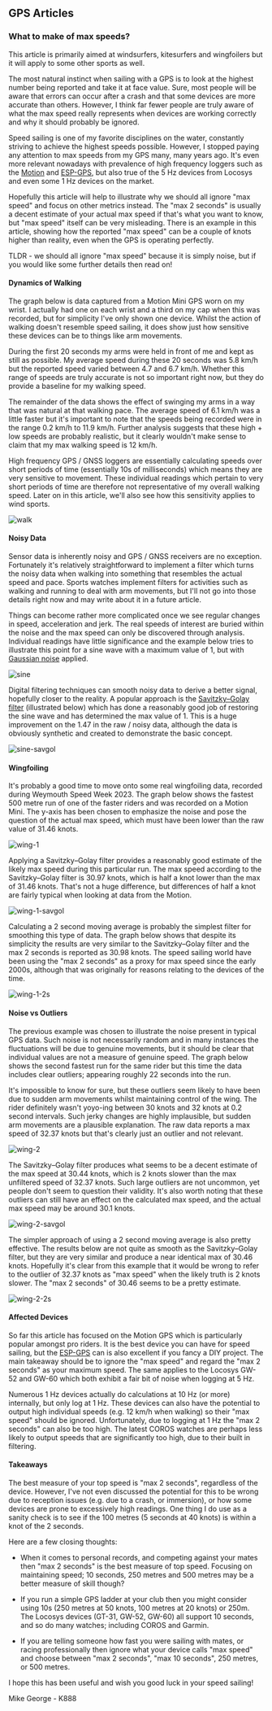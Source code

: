 ## GPS Articles

### What to make of max speeds?

This article is primarily aimed at windsurfers, kitesurfers and wingfoilers but it will apply to some other sports as well.

The most natural instinct when sailing with a GPS is to look at the highest number being reported and take it at face value. Sure, most people will be aware that errors can occur after a crash and that some devices are more accurate than others. However, I think far fewer people are truly aware of what the max speed really represents when devices are working correctly and why it should probably be ignored.

Speed sailing is one of my favorite disciplines on the water, constantly striving to achieve the highest speeds possible. However, I stopped paying any attention to max speeds from my GPS many, many years ago. It's even more relevant nowadays with prevalence of high frequency loggers such as the [Motion](https://www.motion-gps.com/motion/index.html) and [ESP-GPS](https://github.com/RP6conrad/ESP-GPS-Logger), but also true of the 5 Hz devices from Locosys and even some 1 Hz devices on the market.

Hopefully this article will help to illustrate why we should all ignore "max speed" and focus on other metrics instead. The "max 2 seconds" is usually a decent estimate of your actual max speed if that's what you want to know, but "max speed" itself can be very misleading. There is an example in this article,  showing how the reported "max speed" can be a couple of knots higher than reality, even when the GPS is operating perfectly.

TLDR - we should all ignore "max speed" because it is simply noise, but if you would like some further details then read on!



#### Dynamics of Walking

The graph below is data captured from a Motion Mini GPS worn on my wrist. I actually had one on each wrist and a third on my cap when this was recorded, but for simplicity I've only shown one device. Whilst the action of walking doesn't resemble speed sailing, it does show just how sensitive these devices can be to things like arm movements.

During the first 20 seconds my arms were held in front of me and kept as still as possible. My average speed during these 20 seconds was 5.8 km/h but the reported speed varied between 4.7 and 6.7 km/h. Whether this range of speeds are truly accurate is not so important right now, but they do provide a baseline for my walking speed.

The remainder of the data shows the effect of swinging my arms in a way that was natural at that walking pace. The average speed of 6.1 km/h was a little faster but it's important to note that the speeds being recorded were in the range 0.2 km/h to 11.9 km/h. Further analysis suggests that these high + low speeds are probably realistic, but it clearly wouldn't make sense to claim that my max walking speed is 12 km/h.

High frequency GPS / GNSS loggers are essentially calculating speeds over short periods of time (essentially 10s of milliseconds) which means they are very sensitive to movement. These individual readings which pertain to very short periods of time are therefore not representative of my overall walking speed. Later on in this article, we'll also see how this sensitivity applies to wind sports.

![walk](img/1-walk.png)

#### Noisy Data

Sensor data is inherently noisy and GPS / GNSS receivers are no exception. Fortunately it's relatively straightforward to implement a filter which turns the noisy data when walking into something that resembles the actual speed and pace. Sports watches implement filters for activities such as walking and running to deal with arm movements, but I'll not go into those details right now and may write about it in a future article.

Things can become rather more complicated once we see regular changes in speed, acceleration and jerk. The real speeds of interest are buried within the noise and the max speed can only be discovered through analysis. Individual readings have little significance and the example below tries to illustrate this point for a sine wave with a maximum value of 1, but with [Gaussian noise](https://en.wikipedia.org/wiki/Gaussian_noise) applied.

![sine](img/2-sine.png)

Digital filtering techniques can smooth noisy data to derive a better signal, hopefully closer to the reality. A popular approach is the [Savitzky–Golay filter](https://en.wikipedia.org/wiki/Savitzky%E2%80%93Golay_filter) (illustrated below) which has done a reasonably good job of restoring the sine wave and has determined the max value of 1. This is a huge improvement on the 1.47 in the raw / noisy data, although the data is obviously synthetic and created to demonstrate the basic concept.

![sine-savgol](img/2-sine-savgol.png)

#### Wingfoiling

It's probably a good time to move onto some real wingfoiling data, recorded during Weymouth Speed Week 2023. The graph below shows the fastest 500 metre run of one of the faster riders and was recorded on a Motion Mini. The y-axis has been chosen to emphasize the noise and pose the question of the actual max speed, which must have been lower than the raw value of 31.46 knots.


![wing-1](img/3a-wing.png)

Applying a Savitzky–Golay filter provides a reasonably good estimate of the likely max speed during this particular run. The max speed according to the Savitzky–Golay filter is 30.97 knots, which is half a knot lower than the max of 31.46 knots. That's not a huge difference, but differences of half a knot are fairly typical when looking at data from the Motion.


![wing-1-savgol](img/3a-wing-0-savgol.png)

Calculating a 2 second moving average is probably the simplest filter for smoothing this type of data. The graph below shows that despite its simplicity the results are very similar to the Savitzky–Golay filter and the max 2 seconds is reported as 30.98 knots. The speed sailing world have been using the "max 2 seconds" as a proxy for max speed since the early 2000s, although that was originally for reasons relating to the devices of the time.


![wing-1-2s](img/3a-wing-2s.png)


#### Noise vs Outliers

The previous example was chosen to illustrate the noise present in typical GPS data. Such noise is not necessarily random and in many instances the fluctuations will be due to genuine movements, but it should be clear that individual values are not a measure of genuine speed. The graph below shows the second fastest run for the same rider but this time the data includes clear outliers; appearing roughly 22 seconds into the run.

It's impossible to know for sure, but these outliers seem likely to have been due to sudden arm movements whilst maintaining control of the wing. The rider definitely wasn't yoyo-ing between 30 knots and 32 knots at 0.2 second intervals. Such jerky changes are highly implausible, but sudden arm movements are a plausible explanation. The raw data reports a max speed of 32.37 knots but that's clearly just an outlier and not relevant.

![wing-2](img/3b-wing.png)

The Savitzky–Golay filter produces what seems to be a decent estimate of the max speed at 30.44 knots, which is 2 knots slower than the max unfiltered speed of 32.37 knots. Such large outliers are not uncommon, yet people don't seem to question their validity. It's also worth noting that these outliers can still have an effect on the calculated max speed, and the actual max speed may be around 30.1 knots.

![wing-2-savgol](img/3b-wing-0-savgol.png)

The simpler approach of using a 2 second moving average is also pretty effective. The results below are not quite as smooth as the Savitzky–Golay filter, but they are very similar and produce a near identical max of 30.46 knots. Hopefully it's clear from this example that it would be wrong to refer to the outlier of 32.37 knots as "max speed" when the likely truth is 2 knots slower. The "max 2 seconds" of 30.46 seems to be a pretty estimate.

![wing-2-2s](img/3b-wing-2s.png)

#### Affected Devices

So far this article has focused on the Motion GPS which is particularly popular amongst pro riders. It is the best device you can have for speed sailing, but the [ESP-GPS](https://github.com/RP6conrad/ESP-GPS-Logger) can is also excellent if you fancy a DIY project. The main takeaway should be to ignore the "max speed" and regard the "max 2 seconds" as your maximum speed. The same applies to the Locosys GW-52 and GW-60 which both exhibit a fair bit of noise when logging at 5 Hz.

Numerous 1 Hz devices actually do calculations at 10 Hz (or more) internally, but only log at 1 Hz. These devices can also have the potential to output high individual speeds (e.g. 12 km/h when walking) so their "max speed" should be ignored. Unfortunately, due to logging at 1 Hz the "max 2 seconds" can also be too high. The latest COROS watches are perhaps less likely to output speeds that are significantly too high, due to their built in filtering.



#### Takeaways

The best measure of your top speed is "max 2 seconds", regardless of the device. However, I've not even discussed the potential for this to be wrong due to reception issues (e.g. due to a crash, or immersion), or how some devices are prone to excessively high readings. One thing I do use as a sanity check is to see if the 100 metres (5 seconds at 40 knots) is within a knot of the 2 seconds.

Here are a few closing thoughts:

- When it comes to personal records, and competing against your mates then "max 2 seconds" is the best measure of top speed. Focusing on maintaining speed; 10 seconds, 250 metres and 500 metres may be a better measure of skill though?

- If you run a simple GPS ladder at your club then you might consider using 10s (250 metres at 50 knots, 100 metres at 20 knots) or 250m. The Locosys devices (GT-31, GW-52, GW-60) all support 10 seconds, and so do many watches; including COROS and Garmin.

- If you are telling someone how fast you were sailing with mates, or racing professionally then ignore what your device calls "max speed" and choose between "max 2 seconds", "max 10 seconds", 250 metres, or 500 metres.



I hope this has been useful and wish you good luck in your speed sailing!



Mike George - K888

